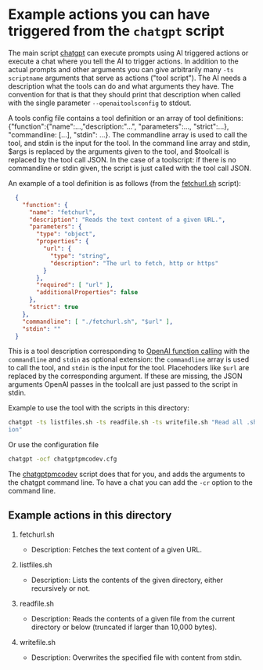 # Example actions you can have triggered from the `chatgpt` script

The main script [chatgpt](../bin/chatgpt) can execute prompts using AI triggered actions or execute a chat where you
tell the AI to trigger actions. In addition to the actual prompts and other arguments you can give arbitrarily many
`-ts scriptname` arguments that serve as actions ("tool script"). The AI needs a description what the tools can do
and what arguments they have. The convention for that is that they should print that description when called with the
single parameter `--openaitoolsconfig` to stdout.

A tools config file contains a tool definition or an array of tool definitions:
{"function":{"name":...,"description:"...", "parameters":..., "strict":...}, "commandline: [...], "stdin": ...}.
The commandline array is used to call the tool, and stdin is the input for the tool.
In the command line array and stdin, $args is replaced by the arguments given to the tool, and $toolcall is replaced by
the tool call JSON. In the case of a toolscript: if there is no commandline or stdin given, the script is just called
with the tool call JSON.

An example of a tool definition is as follows (from the [fetchurl.sh](fetchurl.sh) script):

```json
  {
    "function": {
      "name": "fetchurl",
      "description": "Reads the text content of a given URL.",
      "parameters": {
        "type": "object",
        "properties": {
          "url": {
            "type": "string",
            "description": "The url to fetch, http or https"
          }
        },
        "required": [ "url" ],
        "additionalProperties": false
      },
      "strict": true
    },
    "commandline": [ "./fetchurl.sh", "$url" ],
    "stdin": ""
  }
  ```

This is a tool description corresponding to 
[OpenAI function calling](https://platform.openai.com/docs/guides/function-calling)
with the `commandline` and `stdin` as optional extension: the `commandline` array is used to call the tool, and 
`stdin` is the input for the tool. Placehoders like `$url` are replaced by the corresponding argument. If these are
missing, the JSON arguments OpenAI passes in the toolcall are just passed to the script in stdin.

Example to use the tool with the scripts in this directory:

```bash
chatgpt -ts listfiles.sh -ts readfile.sh -ts writefile.sh "Read all .sh files in the current directory and write a file actions.txt with a short descript
ion"
```

Or use the configuration file

```bash
chatgpt -ocf chatgptpmcodev.cfg
```

The [chatgptpmcodev](../bin/chatgptpmcodev) script does that for you, and adds the arguments to the chatgpt command line.
To have a chat you can add the `-cr` option to the command line.

## Example actions in this directory

1. fetchurl.sh
   - Description: Fetches the text content of a given URL.

2. listfiles.sh
   - Description: Lists the contents of the given directory, either recursively or not.

3. readfile.sh
   - Description: Reads the contents of a given file from the current directory or below (truncated if larger than 10,000 bytes).

4. writefile.sh
   - Description: Overwrites the specified file with content from stdin.
